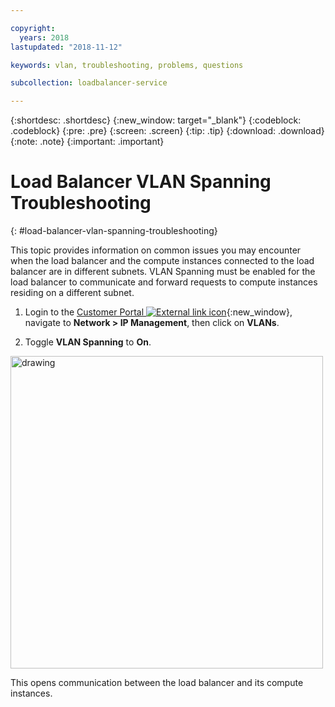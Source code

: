 ```yaml
---

copyright:
  years: 2018
lastupdated: "2018-11-12"

keywords: vlan, troubleshooting, problems, questions

subcollection: loadbalancer-service

---
```


{:shortdesc: .shortdesc}
{:new_window: target="_blank"}
{:codeblock: .codeblock}
{:pre: .pre}
{:screen: .screen}
{:tip: .tip}
{:download: .download}
{:note: .note}
{:important: .important}

# Load Balancer VLAN Spanning Troubleshooting
{: #load-balancer-vlan-spanning-troubleshooting}

This topic provides information on common issues you may encounter when the load balancer and the compute instances connected to the load balancer are in different subnets. VLAN Spanning must be enabled for the load balancer to communicate and forward requests to compute instances residing on a different subnet.

1. Login to the [Customer Portal ![External link icon](../../icons/launch-glyph.svg "External link icon")](https://control.softlayer.com){:new_window}, navigate to **Network > IP Management**, then click on **VLANs**.

2. Toggle **VLAN Spanning** to **On**.

<img src="images/vlan-spanning.png" alt="drawing" style="width: 500px;"/>

This opens communication between the load balancer and its compute instances.
